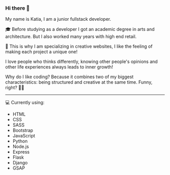 ### Hi there 👋

My name is Katia, I am a junior fullstack developer.

:mortar_board: Before studying as a developer I got an academic degree in arts and architecture. But I also worked many years with high end retail.

:art: This is why I am specializing in creative websites, I like the feeling of making each project a unique one!

I love people who thinks differently, knowing other people's opinions and other life experiences always leads to inner growth!

Why do I like coding? Because it combines two of my biggest characteristics: being structured and creative at the same time. Funny, right? :ok_woman:

---

:computer: Currently using: 
* HTML
* CSS
* SASS
* Bootstrap
* JavaScript
* Python
* Node.js
* Express
* Flask
* Django
* GSAP

<!--
**marlene32100/marlene32100** is a ✨ _special_ ✨ repository because its `README.md` (this file) appears on your GitHub profile.

Here are some ideas to get you started:

- 🔭 I’m currently working on ...
- 🌱 I’m currently learning ...
- 👯 I’m looking to collaborate on ...
- 🤔 I’m looking for help with ...
- 💬 Ask me about ...
- 📫 How to reach me: ...
- 😄 Pronouns: ...
- ⚡ Fun fact: ...
-->
